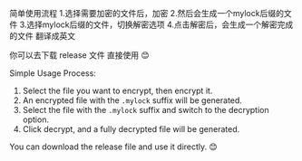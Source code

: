 简单使用流程
1.选择需要加密的文件后，加密
2.然后会生成一个mylock后缀的文件
3.选择mylock后缀的文件，切换解密选项
4.点击解密后，会生成一个解密完成的文件
翻译成英文

你可以去下载 release 文件 直接使用 😊

Simple Usage Process:  
1. Select the file you want to encrypt, then encrypt it.  
2. An encrypted file with the `.mylock` suffix will be generated.  
3. Select the file with the `.mylock` suffix and switch to the decryption option.  
4. Click decrypt, and a fully decrypted file will be generated.  

You can download the release file and use it directly. 😊
